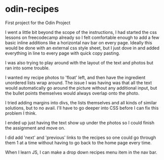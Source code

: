 # odin-recipes
First project for the Odin Project

I went a little bit beyond the scope of the instructions, I had started the css lessons on freecodecamp already so I felt comfortable enough to add a few basic inline additions like a horizontal nav bar on every page. Ideally this would be done with an external css style sheet, but I just dove in and added everything in line to every page with quick copy pasting.

I was also trying to play around with the layout of the text and photos but ran into some trouble.

I wanted my recipe photos to 'float' left, and then have the ingredient unordered lists wrap around. The issue I was having was that all the text would automatically go around the picture without any additional input, but the bullet points themselves would always overlap onto the photo.

I tried adding margins into divs, the lists themselves and all kinds of similar solutions, but to no avail. I'll have to go deeper into CSS before I can fix this problem I think.

I ended up just having the text show up under the photos so I could finish the assignment and move on.

I did add 'next' and 'previous' links to the recipes so one could go through them 1 at a time without having to go back to the home page every time.

When I learn JS, I can make a drop down recipes menu item in the nav bar.